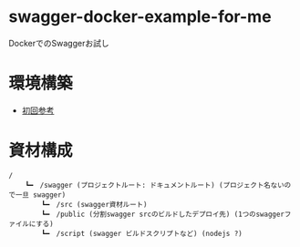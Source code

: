 # swagger-docker-example-for-me
DockerでのSwaggerお試し

# 環境構築
- [初回参考](https://qiita.com/A-Kira/items/3d17396c7cc98873e29d)

# 資材構成

    /
        ┗━　/swagger (プロジェクトルート: ドキュメントルート) (プロジェクト名ないので一旦 swagger)
            ┗━　/src (swagger資材ルート)
            ┗━　/public (分割swagger srcのビルドしたデプロイ先) (1つのswaggerファイルにする)
            ┗━　/script (swagger ビルドスクリプトなど) (nodejs ?)
